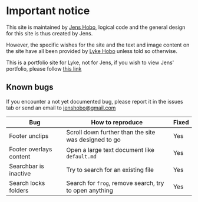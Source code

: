 # Important notice

This site is maintained by [Jens Hobo](https://github.com/jenshobo), logical code and the general design for this site is thus created by Jens.

However, the specific wishes for the site and the text and image content on the site have all been provided by [Lyke Hobo](https://github.com/lykehobo) unless told so otherwise.

This is a portfolio site for Lyke, not for Jens, if you wish to view Jens' portfolio, please follow [this link](https://jenshobo.github.io/)

## Known bugs

If you encounter a not yet documented bug, please report it in the issues tab or send an email to [jenshobo@gmail.com](mailto:jenshobo@gmail.com)

| Bug | How to reproduce | Fixed |
| - | - | - |
| Footer unclips | Scroll down further than the site was designed to go | Yes |
| Footer overlays content | Open a large text document like ```default.md``` | Yes |
| Searchbar is inactive | Try to search for an existing file | Yes |
| Search locks folders | Search for ```frog```, remove search, try to open anything | Yes |
